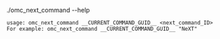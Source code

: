  ./omc_next_command --help

```
usage: omc_next_command __CURRENT_COMMAND_GUID__ <next_command_ID>
For example: omc_next_command __CURRENT_COMMAND_GUID__ "NeXT"

```
